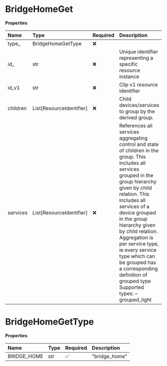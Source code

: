 # BridgeHomeGet

**Properties**

| Name     | Type                     | Required | Description                                                                                                                                                                                                                                                                                                                                                                                                                   |
| :------- | :----------------------- | :------- | :---------------------------------------------------------------------------------------------------------------------------------------------------------------------------------------------------------------------------------------------------------------------------------------------------------------------------------------------------------------------------------------------------------------------------- |
| type\_   | BridgeHomeGetType        | ❌       |                                                                                                                                                                                                                                                                                                                                                                                                                               |
| id\_     | str                      | ❌       | Unique identifier representing a specific resource instance                                                                                                                                                                                                                                                                                                                                                                   |
| id_v1    | str                      | ❌       | Clip v1 resource identifier                                                                                                                                                                                                                                                                                                                                                                                                   |
| children | List[ResourceIdentifier] | ❌       | Child devices/services to group by the derived group.                                                                                                                                                                                                                                                                                                                                                                         |
| services | List[ResourceIdentifier] | ❌       | References all services aggregating control and state of children in the group. This includes all services grouped in the group hierarchy given by child relation. This includes all services of a device grouped in the group hierarchy given by child relation. Aggregation is per service type, ie every service type which can be grouped has a corresponding definition of grouped type Supported types: – grouped_light |

# BridgeHomeGetType

**Properties**

| Name        | Type | Required | Description   |
| :---------- | :--- | :------- | :------------ |
| BRIDGE_HOME | str  | ✅       | "bridge_home" |

<!-- This file was generated by liblab | https://liblab.com/ -->
